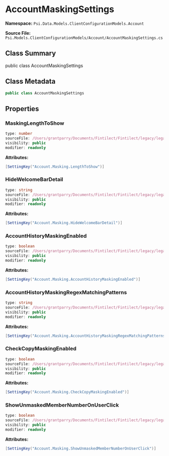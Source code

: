 # AccountMaskingSettings

**Namespace:** `Psi.Data.Models.ClientConfigurationModels.Account`

**Source File:** `Psi.Models.ClientConfigurationModels/Account/AccountMaskingSettings.cs`

## Class Summary

public class AccountMaskingSettings

## Class Metadata

```typescript
public class AccountMaskingSettings
```

## Properties

### MaskingLengthToShow

```typescript
type: number
sourceFile: /Users/grantparry/Documents/Fintilect/Fintilect/legacy/legacy-apis/Psi.Models.ClientConfigurationModels/Account/AccountMaskingSettings.cs
visibility: public
modifier: readonly
```

**Attributes:**
```csharp
[SettingKey("Account.Masking.LengthToShow")]
```

### HideWelcomeBarDetail

```typescript
type: string
sourceFile: /Users/grantparry/Documents/Fintilect/Fintilect/legacy/legacy-apis/Psi.Models.ClientConfigurationModels/Account/AccountMaskingSettings.cs
visibility: public
modifier: readonly
```

**Attributes:**
```csharp
[SettingKey("Account.Masking.HideWelcomeBarDetail")]
```

### AccountHistoryMaskingEnabled

```typescript
type: boolean
sourceFile: /Users/grantparry/Documents/Fintilect/Fintilect/legacy/legacy-apis/Psi.Models.ClientConfigurationModels/Account/AccountMaskingSettings.cs
visibility: public
modifier: readonly
```

**Attributes:**
```csharp
[SettingKey("Account.Masking.AccountHistoryMaskingEnabled")]
```

### AccountHistoryMaskingRegexMatchingPatterns

```typescript
type: string
sourceFile: /Users/grantparry/Documents/Fintilect/Fintilect/legacy/legacy-apis/Psi.Models.ClientConfigurationModels/Account/AccountMaskingSettings.cs
visibility: public
modifier: readonly
```

**Attributes:**
```csharp
[SettingKey("Account.Masking.AccountHistoryMaskingRegexMatchingPatterns")]
```

### CheckCopyMaskingEnabled

```typescript
type: boolean
sourceFile: /Users/grantparry/Documents/Fintilect/Fintilect/legacy/legacy-apis/Psi.Models.ClientConfigurationModels/Account/AccountMaskingSettings.cs
visibility: public
modifier: readonly
```

**Attributes:**
```csharp
[SettingKey("Account.Masking.CheckCopyMaskingEnabled")]
```

### ShowUnmaskedMemberNumberOnUserClick

```typescript
type: boolean
sourceFile: /Users/grantparry/Documents/Fintilect/Fintilect/legacy/legacy-apis/Psi.Models.ClientConfigurationModels/Account/AccountMaskingSettings.cs
visibility: public
modifier: readonly
```

**Attributes:**
```csharp
[SettingKey("Account.Masking.ShowUnmaskedMemberNumberOnUserClick")]
```
